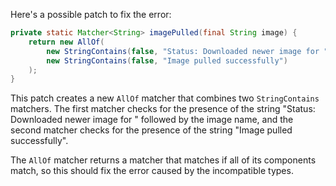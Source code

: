Here's a possible patch to fix the error:
```java
private static Matcher<String> imagePulled(final String image) {
    return new AllOf(
        new StringContains(false, "Status: Downloaded newer image for " + image),
        new StringContains(false, "Image pulled successfully")
    );
}
```
This patch creates a new `AllOf` matcher that combines two `StringContains` matchers. The first matcher checks for the presence of the string "Status: Downloaded newer image for " followed by the image name, and the second matcher checks for the presence of the string "Image pulled successfully".

The `AllOf` matcher returns a matcher that matches if all of its components match, so this should fix the error caused by the incompatible types.